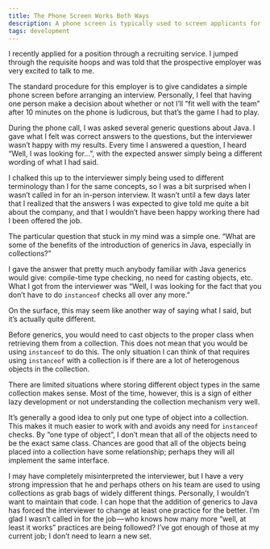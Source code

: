 ```yaml
---
title: The Phone Screen Works Both Ways
description: A phone screen is typically used to screen applicants for a job, but it gave me enough information to make a decision about not wanting to work for the company.
tags: development
---
```


I recently applied for a position through a recruiting service. I jumped through the requisite hoops and was told that the prospective employer was very excited to talk to me.

The standard procedure for this employer is to give candidates a simple phone screen before arranging an interview. Personally, I feel that having one person make a decision about whether or not I’ll “fit well with the team” after 10 minutes on the phone is ludicrous, but that’s the game I had to play.

During the phone call, I was asked several generic questions about Java. I gave what I felt was correct answers to the questions, but the interviewer wasn’t happy with my results. Every time I answered a question, I heard “Well, I was looking for…”, with the expected answer simply being a different wording of what I had said.

I chalked this up to the interviewer simply being used to different terminology than I for the same concepts, so I was a bit surprised when I wasn’t called in for an in-person interview. It wasn’t until a few days later that I realized that the answers I was expected to give told me quite a bit about the company, and that I wouldn’t have been happy working there had I been offered the job.

The particular question that stuck in my mind was a simple one. “What are some of the benefits of the introduction of generics in Java, especially in collections?”

I gave the answer that pretty much anybody familiar with Java generics would give: compile-time type checking, no need for casting objects, etc. What I got from the interviewer was “Well, I was looking for the fact that you don’t have to do `instanceof` checks all over any more.”

On the surface, this may seem like another way of saying what I said, but it’s actually quite different.

Before generics, you would need to cast objects to the proper class when retrieving them from a collection. This does not mean that you would be using `instanceof` to do this. The only situation I can think of that requires using `instanceof` with a collection is if there are a lot of heterogenous objects in the collection.

There are limited situations where storing different object types in the same collection makes sense. Most of the time, however, this is a sign of either lazy development or not understanding the collection mechanism very well.

It’s generally a good idea to only put one type of object into a collection. This makes it much easier to work with and avoids any need for `instanceof` checks. By “one type of object”, I don’t mean that all of the objects need to be the exact same class. Chances are good that all of the objects being placed into a collection have some relationship; perhaps they will all implement the same interface.

I may have completely misinterpreted the interviewer, but I have a very strong impression that he and perhaps others on his team are used to using collections as grab bags of widely different things. Personally, I wouldn’t want to maintain that code. I can hope that the addition of generics to Java has forced the interviewer to change at least one practice for the better. I’m glad I wasn’t called in for the job — who knows how many more “well, at least it works” practices are being followed? I’ve got enough of those at my current job; I don’t need to learn a new set.
